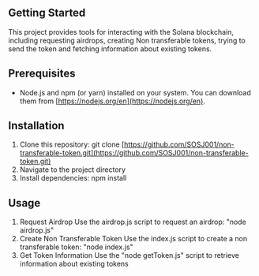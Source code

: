 ## Getting Started

This project provides tools for interacting with the Solana blockchain, including requesting airdrops, creating Non transferable tokens, trying to send the token and fetching information about existing tokens.

## Prerequisites

* Node.js and npm (or yarn) installed on your system. You can download them from [https://nodejs.org/en](https://nodejs.org/en).

## Installation

1. Clone this repository:
   git clone [https://github.com/SOSJ001/non-transferable-token.git](https://github.com/SOSJ001/non-transferable-token.git)
2. Navigate to the project directory
3. Install dependencies: npm install
   
## Usage
1. Request Airdrop
   Use the airdrop.js script to request an airdrop: "node airdrop.js"
2. Create Non Transferable Token
   Use the index.js script to create a non transferable token: "node index.js"
3.  Get Token Information
   Use the "node getToken.js" script to retrieve information about existing tokens
